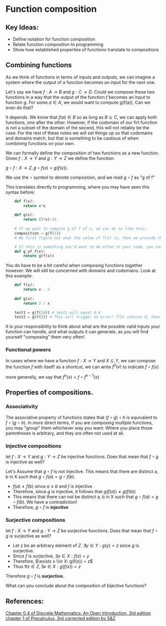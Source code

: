 # Function composition
## Key Ideas:
- Define notation for function composition
- Relate function composition to programming
- Show how established properties of functions translate to compositions

## Combining functions

As we think of functions in terms of inputs and outputs, we can imagine a system where the output of a function becomes an input for the next one. 

Let's say we have $f: A \to B$ and $g: C \to D$. Could we compose these two functions in a way that the output of the function *f* becomes an input to function *g*. For some $a \in A$, we would want to compute g(f(a)). Can we even do that? 

It depends. We know that $f(a) \in B$ so as long as $B \subseteq C$, we can apply both functions, one after the other. However, if the codomain of our firt function is not a subset of the domain of the second, this will not reliably be the case. For the rest of these notes we will set things up so that codomains and domains match, but that is something to be cautious of when combining functions on your own. 

We can formally define the composition of two functions as a new function. Given $f: X \to Y$ and $g: Y \to Z$ we define the function:

$g \circ f: X \to Z, g \circ f(x) = g(f(x))$. 

We use the $\circ$ symbol to denote composition, and we read $g \circ f$ as "g of f"

This translates directly to programming, where you may have seen this syntax before:

```Python
	def f(x):
		return x*x
	
	def g(x):
		return (5*x)-12
	
	# If we want to compute g of f of x, we can do so like this:
	composition = g(f(1))
	# We first figure out what the value of f(1) is, then we provide that as an input to the g function

	# If this is something you'd want to do often in your code, you could use f and g as building blocks for a new function.
	def g_of_f(x):
		return g(f(x))
```

You do have to be a bit careful when composing functions together however: We will still be concerned with domains and codomains. Look at this example:


```Python
	def f(x):
		return x - 5
	
	def g(x):
		return 2 / x
	
	test1 = g(f(10)) # test1 will equal 0.4
	test2 = g(f(5)) # This will trigger an error! f(5) returns 0, then the function g will try to divide by 0 which is not possible!
```

It is your responsibility to think about what are the possible valid inputs your function can handle, and what outputs it can generate, as you will find yourself "composing" them very often!

### Functional powers

In cases where we have a function $f: X \to Y$ and $X \subseteq Y$, we can compose the function *f* with itself! as a shortcut, we can write $f^2(x)$ to indicate $f \circ f(x)$

more generally, we say that $f^n(x) = f \circ f^{n-1}(x)$

## Properties of compositions. 

### Associativity 

The associative property of functions states that $(f \circ g) \circ h$ is equivalent to $f \circ (g \circ h)$. In more direct terms, if you are composing multiple functions, you may "group" them whichever way you want: Where you place those parentheses is arbitrary, and they are often not used at all.

### Injective compositions

let $f: X \to Y$ and $g: Y \to Z$ be injective functions. Does that mean that $f \circ g$ is injective as well? 

Let's Assume that $g \circ f$ is not injective. This means that there are distinct a, b in X such that $g \circ f(a) = g \circ f(b)$.
- $f(a) \neq f(b)$ since $a \neq b$ and $f$ is injective
- Therefore, since $g$ is injective, it follows that $g(f(a)) \neq g(f(b))$
- This means that there can not be distinct a, b in X such that $g \circ f(a) = g \circ f(b)$. We have a contradiction!
- Therefore, $g \circ f$ is **injective**

### Surjective compositions

let $f: X \to Y$ and $g: Y \to Z$ be surjective functions. Does that mean that $f \circ g$ is surjective as well? 

- Let z be an arbitrary element of $Z$. $\exists y \in Y: g(y) = z$ since $g$ is surjective.
- Since $f$ is surjective, $\exists x \in X: f(x) = y$
- Therefore, $\exists x \\in X: g(f(x)) = z$
- Thus $\forall z \in Z, \exists x \in X: g(f(x)) = z$

Therefore $g \circ f$ is **surjective.**

What can you conclude about the composition of bijective functions?


## References:
[Chapter 0.4 of Discrete Mathematics: An Open Introduction, 3rd edition](http://discrete.openmathbooks.org/dmoi3/sec*intro-functions.html)
[chapter 1 of Precalculus, 3rd corrected edition by S&Z](https://www.stitz-zeager.com/szprecalculus07042013.pdf)
